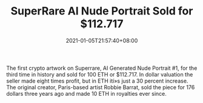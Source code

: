 ﻿---
title: "SuperRare AI Nude Portrait Sold for $112.717"
date: 2021-01-05T21:57:40+08:00
lastmod: 2021-01-05T16:45:40+08:00
draft: false
authors: ["Steadfast"]
description: "The first crypto artwork on Superrare, AI Generated Nude Portrait #1, for the third time in history and sold for 100 ETH or $112.717. In dollar valuation the seller made eight times profit, but in ETH ití»s just a 30 percent increase. The original creator, Paris-based artist Robbie Barrat, sold the piece for 176 dollars three years ago and made 10 ETH in royalties ever since."
featuredImage: "superrare-ai-nude-portrait-sold-for-112-717.png"
tags: ["Virtual World","Play to Earn"]
categories: ["news"]
news: ["Virtual World"]
weight: 
lightgallery: true
pinned: false
recommend: false
recommend1: false
---

The first crypto artwork on Superrare, AI Generated Nude Portrait #1, for the third time in history and sold for 100 ETH or $112.717. In dollar valuation the seller made eight times profit, but in ETH ití»s just a 30 percent increase. The original creator, Paris-based artist Robbie Barrat, sold the piece for 176 dollars three years ago and made 10 ETH in royalties ever since.

<!--more-->

